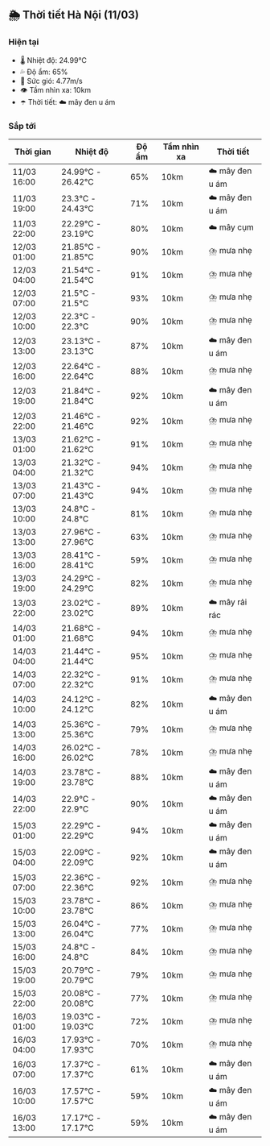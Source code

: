 ## 🌦️ Thời tiết Hà Nội (11/03)

### Hiện tại

- 🌡️ Nhiệt độ: 24.99℃
- 💦 Độ ẩm: 65%
- 💨 Sức gió: 4.77m/s
- 👁️ Tầm nhìn xa: 10km
- ☂️ Thời tiết: ☁️ mây đen u ám

### Sắp tới

| Thời gian | Nhiệt độ | Độ ẩm | Tầm nhìn xa | Thời tiết |
| --- | --- | --- | --- | --- |
| 11/03 16:00 | 24.99℃ - 26.42℃ | 65% | 10km | ☁️ mây đen u ám |
| 11/03 19:00 | 23.3℃ - 24.43℃ | 71% | 10km | ☁️ mây đen u ám |
| 11/03 22:00 | 22.29℃ - 23.19℃ | 80% | 10km | ☁️ mây cụm |
| 12/03 01:00 | 21.85℃ - 21.85℃ | 90% | 10km | ⛈️ mưa nhẹ |
| 12/03 04:00 | 21.54℃ - 21.54℃ | 91% | 10km | ⛈️ mưa nhẹ |
| 12/03 07:00 | 21.5℃ - 21.5℃ | 93% | 10km | ⛈️ mưa nhẹ |
| 12/03 10:00 | 22.3℃ - 22.3℃ | 90% | 10km | ⛈️ mưa nhẹ |
| 12/03 13:00 | 23.13℃ - 23.13℃ | 87% | 10km | ☁️ mây đen u ám |
| 12/03 16:00 | 22.64℃ - 22.64℃ | 88% | 10km | ⛈️ mưa nhẹ |
| 12/03 19:00 | 21.84℃ - 21.84℃ | 92% | 10km | ☁️ mây đen u ám |
| 12/03 22:00 | 21.46℃ - 21.46℃ | 92% | 10km | ⛈️ mưa nhẹ |
| 13/03 01:00 | 21.62℃ - 21.62℃ | 91% | 10km | ⛈️ mưa nhẹ |
| 13/03 04:00 | 21.32℃ - 21.32℃ | 94% | 10km | ⛈️ mưa nhẹ |
| 13/03 07:00 | 21.43℃ - 21.43℃ | 94% | 10km | ⛈️ mưa nhẹ |
| 13/03 10:00 | 24.8℃ - 24.8℃ | 81% | 10km | ⛈️ mưa nhẹ |
| 13/03 13:00 | 27.96℃ - 27.96℃ | 63% | 10km | ⛈️ mưa nhẹ |
| 13/03 16:00 | 28.41℃ - 28.41℃ | 59% | 10km | ⛈️ mưa nhẹ |
| 13/03 19:00 | 24.29℃ - 24.29℃ | 82% | 10km | ⛈️ mưa nhẹ |
| 13/03 22:00 | 23.02℃ - 23.02℃ | 89% | 10km | ☁️ mây rải rác |
| 14/03 01:00 | 21.68℃ - 21.68℃ | 94% | 10km | ⛈️ mưa nhẹ |
| 14/03 04:00 | 21.44℃ - 21.44℃ | 95% | 10km | ⛈️ mưa nhẹ |
| 14/03 07:00 | 22.32℃ - 22.32℃ | 91% | 10km | ⛈️ mưa nhẹ |
| 14/03 10:00 | 24.12℃ - 24.12℃ | 82% | 10km | ☁️ mây đen u ám |
| 14/03 13:00 | 25.36℃ - 25.36℃ | 79% | 10km | ⛈️ mưa nhẹ |
| 14/03 16:00 | 26.02℃ - 26.02℃ | 78% | 10km | ⛈️ mưa nhẹ |
| 14/03 19:00 | 23.78℃ - 23.78℃ | 88% | 10km | ☁️ mây đen u ám |
| 14/03 22:00 | 22.9℃ - 22.9℃ | 90% | 10km | ☁️ mây đen u ám |
| 15/03 01:00 | 22.29℃ - 22.29℃ | 94% | 10km | ☁️ mây đen u ám |
| 15/03 04:00 | 22.09℃ - 22.09℃ | 92% | 10km | ☁️ mây đen u ám |
| 15/03 07:00 | 22.36℃ - 22.36℃ | 92% | 10km | ⛈️ mưa nhẹ |
| 15/03 10:00 | 23.78℃ - 23.78℃ | 86% | 10km | ⛈️ mưa nhẹ |
| 15/03 13:00 | 26.04℃ - 26.04℃ | 77% | 10km | ⛈️ mưa nhẹ |
| 15/03 16:00 | 24.8℃ - 24.8℃ | 84% | 10km | ⛈️ mưa nhẹ |
| 15/03 19:00 | 20.79℃ - 20.79℃ | 79% | 10km | ⛈️ mưa nhẹ |
| 15/03 22:00 | 20.08℃ - 20.08℃ | 77% | 10km | ⛈️ mưa nhẹ |
| 16/03 01:00 | 19.03℃ - 19.03℃ | 72% | 10km | ⛈️ mưa nhẹ |
| 16/03 04:00 | 17.93℃ - 17.93℃ | 70% | 10km | ⛈️ mưa nhẹ |
| 16/03 07:00 | 17.37℃ - 17.37℃ | 61% | 10km | ☁️ mây đen u ám |
| 16/03 10:00 | 17.57℃ - 17.57℃ | 59% | 10km | ☁️ mây đen u ám |
| 16/03 13:00 | 17.17℃ - 17.17℃ | 59% | 10km | ☁️ mây đen u ám |
